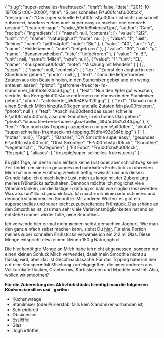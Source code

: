 {
    "slug": "super-schnelles-fruehstueck",
    "draft": false,
    "date": "2015-10-19T08:24:00+00:00",
    "title": "Super schnelles Fr\u00fchst\u00fcck",
    "description": "Das super schnelle Fr\u00fchst\u00fcck ist nicht nur schnell zubereitet, sondern zudem auch super easy zu machen und dennoch gesund.",
    "featuredImage": "shake_59dfe8b4ecca1.jpg",
    "author": "Gabi",
    "recipe": {
        "ingredients": [
            {
                "name": null,
                "contents": [
                    {
                        "value": "212",
                        "unit": "ml",
                        "name": "Naturjoghurt",
                        "note": null
                    },
                    {
                        "value": "1",
                        "unit": "kleiner",
                        "name": "\u00c4pfel",
                        "note": "Bio"
                    },
                    {
                        "value": "40",
                        "unit": "g",
                        "name": "Heidelbeeren",
                        "note": "tiefgefroren"
                    },
                    {
                        "value": "30",
                        "unit": "g",
                        "name": "Bananenscheiben",
                        "note": "tiefgefroren"
                    },
                    {
                        "value": "n. B.",
                        "unit": null,
                        "name": "Milch",
                        "note": null
                    },
                    {
                        "value": "1",
                        "unit": "EL",
                        "name": "Knusperm\u00fcsli",
                        "note": "Mischung mit Mandeln"
                    }
                ]
            }
        ],
        "steps": [
            {
                "name": null,
                "contents": [
                    {
                        "text": "Zuerst den Joghurt in den Standmixer geben.",
                        "photo": null
                    },
                    {
                        "text": "Dann die tiefgefrorenen Zutaten aus den Beuteln holen, in den Standmixer geben und ein wenig antauen lassen",
                        "photo": "gefrorene-fruechte-im-standmixer_59dfe3e024cd0.jpg"
                    },
                    {
                        "text": "Nun den Apfel gut waschen, vierteln, das Kerngeh\u00e4use entfernen und ebenso in den Standmixer geben.",
                        "photo": "apfelviertel_59dfe48fa321f.jpg"
                    },
                    {
                        "text": "Danach noch einen Schluck Milch hinzuf\u00fcgen und alle Zutaten fein p\u00fcrieren.",
                        "photo": null
                    },
                    {
                        "text": "Abschlie\u00dfend das super schnelle Fr\u00fchst\u00fcck, also den Smoothie,  in ein hohes Glas geben.",
                        "photo": "smoothie-in-ein-hohes-glas-fuellen_59dfe48a7b345.jpg"
                    },
                    {
                        "text": "Nun noch das Topping dazugeben und genie\u00dfen.",
                        "photo": "super-schnelles-fruehtueck-mit-topping_59dfe493e3d4b.jpg"
                    }
                ]
            }
        ],
        "notes": null
    },
    "Tags": [
        "Banane",
        "DIY Smoothie super easy",
        "gesundes Fr\u00fchst\u00fcck",
        "Obst Smoothie",
        "Fr\u00fchst\u00fcck",
        "Smoothie",
        "vegetarisch"
    ],
    "Kategorien": [
        "Fit Food",
        "Fr\u00fchst\u00fcck",
        "Rezepte"
    ],
    "aliases": [
        "\/rezepte\/super-schnelles-fruehstueck\/"
    ]
}

Es gibt Tage, an denen man einfach keine Lust oder aber schlichtweg keine Zeit findet, um sich ein gesundes und nahrhaftes Frühstück zuzubereiten. Mich hat nun eine Erkältung ziemlich heftig erwischt und aus diesem Grunde habe ich einfach keine Lust, mich zu lange mit der Zubereitung meines Frühstücks aufzuhalten. Dennoch möchte ich möglichst viele Vitamine tanken, um die lästige Erkältung so bald wie möglich loszuwerden. Was also tun? Es ist ganz einfach: Ich mache mir einen sehr schnellen und dennoch vitaminreichen Smoothie. Mit anderen Worten, es gibt ein superschnelles und super leicht zuzubereitendes Frühstück. Das schöne an den Smoothies ist, das man sehr viele Variationsmöglichkeiten hat und so entstehen immer wieder tolle, neue Smoothies.

Ich verwende hier einmal mehr meinen selbst gemachten Joghurt. Wie man den ganz einfach selbst machen kann, siehst Du [hier][1]. Für eine Portion meines super schnellen Frühstücks verwende ich ein 212 ml Glas. Diese Menge entspricht etwa einem kleinen 150 g Naturjoghurt.

Die hier benötigte Menge an Milch habe ich nicht abgemessen, sondern nur einen kleinen Schluck Milch verwendet, damit mein Smoothie nicht zu flüssig wird, aber das ist Geschmackssache. Für das Topping habe ich hier auf eine Knuspermüsli Mischung zurückgegriffen, die unter anderem aus Vollkornhaferflocken, Cranberries, Kürbiskernen und Mandeln besteht. Also, wollen wir smoothen?

**Für die Zubereitung des Aktivfrühstücks benötigt man die folgenden Küchenutensilien und -geräte:**

 * Küchenwaage
 * Standmixer (oder Pürierstab, falls kein Standmixer vorhanden ist)
 * Schneidbrett
 * Obstmesser
 * Esslöffel
 * Glas
 * Joghurtlöffel

 [1]: https://kochfokus.de/wissenswert/joghurt-teil-1-joghurt-selber-machen/